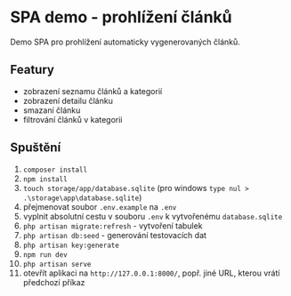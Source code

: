 # SPA demo - prohlížení článků

Demo SPA pro prohlížení automaticky vygenerovaných článků.

## Featury
* zobrazení seznamu článků a kategorií
* zobrazení detailu článku
* smazaní článku
* filtrování článků v kategorii

## Spuštění
1. `composer install`
2. `npm install`
3. `touch storage/app/database.sqlite` (pro windows `type nul > .\storage\app\database.sqlite`)
4. přejmenovat soubor `.env.example` na `.env`
5. vyplnit absolutní cestu v souboru `.env` k vytvořenému `database.sqlite`
6. `php artisan migrate:refresh` - vytvoření tabulek
7. `php artisan db:seed` - generování testovacích dat
8. `php artisan key:generate`
9. `npm run dev`
10. `php artisan serve`
11. otevřít aplikaci na `http://127.0.0.1:8000/`, popř. jiné URL, kterou vrátí předchozí příkaz
